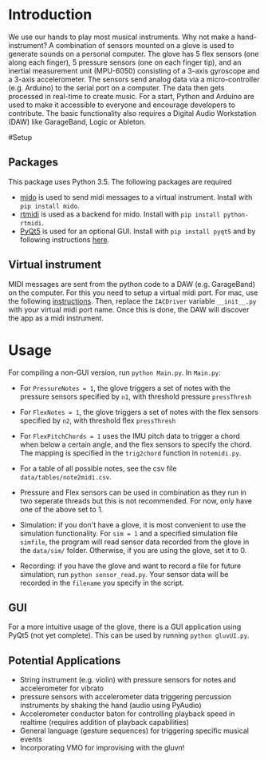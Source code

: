 

# Introduction
We use our hands to play most musical instruments. Why not make a hand-instrument? A combination of sensors mounted on a glove is used to generate sounds on a personal computer. The glove has 5 flex sensors (one along each finger), 5 pressure sensors (one on each finger tip), and an inertial measurement unit (MPU-6050) consisting of a 3-axis gyroscope and a 3-axis accelerometer. The sensors send analog data via a micro-controller (e.g. Arduino) to the serial port on a computer. The data then gets processed in real-time to create music. For a start, Python and Arduino are used to make it accessible to everyone and encourage developers to contribute. The basic functionality also requires a Digital Audio Workstation (DAW) like GarageBand, Logic or Ableton.


#Setup

## Packages
This package uses Python 3.5. The following packages are required 
- [mido](https://pypi.python.org/pypi/mido/1.1.3) is used to send midi messages to a virtual instrument. Install with `pip install mido`.
- [rtmidi](https://pypi.python.org/pypi/python-rtmidi/0.3.1a) is used as a backend for mido. Install with `pip install python-rtmidi`.
- [PyQt5](http://pyqt.sourceforge.net/Docs/PyQt5/) is used for an optional GUI. Install with `pip install pyqt5` and by following instructions [here](http://pyqt.sourceforge.net/Docs/PyQt5/installation.html).

## Virtual instrument
MIDI messages are sent from the python code to a DAW (e.g. GarageBand) on the computer. For this you need to setup a virtual midi port. For mac, use the following [instructions](http://feelyoursound.com/setup-midi-os-x/). Then, replace the `IACDriver` variable `__init__.py` with your virtual midi port name. Once this is done, the DAW will discover the app as a midi instrument.

# Usage
For compiling a non-GUI version, run `python Main.py`. In `Main.py`:
- For `PressureNotes = 1`, the glove triggers a set of notes with the pressure sensors specified by `n1`, with threshold pressure `pressThresh`
- For `FlexNotes = 1`, the glove triggers a set of notes with the flex sensors specified by `n2`, with threshold flex `pressThresh`
- For `FlexPitchChords = 1` uses the IMU pitch data to trigger a chord when below a certain angle, and the flex sensors to specify the chord. The mapping is specified in the `trig2chord` function in `notemidi.py`.
- For a table of all possible notes, see the csv file `data/tables/note2midi.csv`.
- Pressure and Flex sensors can be used in combination as they run in two seperate threads but this is not recommended. For now, only have one of the above set to 1.

- Simulation: if you don't have a glove, it is most convenient to use the simulation functionality. For `sim = 1` and a specified simulation file `simfile`, the program will read sensor data recorded from the glove in the `data/sim/` folder. Otherwise, if you are using the glove, set it to 0.
- Recording: if you have the glove and want to record a file for future simulation, run `python sensor_read.py`. Your sensor data will be recorded in the `filename` you specify in the script.

## GUI
For a more intuitive usage of the glove, there is a GUI application using PyQt5 (not yet complete). This can be used by running `python gluvUI.py`.


## Potential Applications
- String instrument (e.g. violin) with pressure sensors for notes and accelerometer for vibrato
- pressure sensors with accelerometer data triggering percussion instruments by shaking the hand (audio using PyAudio)
- Accelerometer conductor baton for controlling playback speed in realtime (requires addition of playback capabilities)
- General language (gesture sequences) for triggering specific musical events
- Incorporating VMO for improvising with the gluvn!

